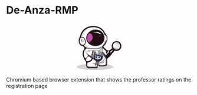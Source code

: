 # De-Anza-RMP

<div align="center">
    <img src="images/astronaut128.png">
</div>


Chromium based browser extension that shows the professor ratings on the registration page
